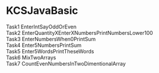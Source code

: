 # KCSJavaBasic
Task1 EnterIntSayOddOrEven                                                                                                       
Task2 EnterQuantityXEnterXNumbersPrintNumbersLower100                                                                           
Task3 EnterNumbersWhen0PrintSum                                                                                                 
Task4 Enter5NumbersPrintSum                                                                                                    
Task5 Enter5WordsPrintTheseWords                                                                                                 
Task6 MixTwoArrays                                                                                                               
Task7 CountEvenNumbersInTwoDimentionalArray 
